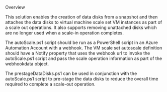 Overview

This solution enables the creation of data disks from a snapshot and then attaches the data disks to virtual machine scale set VM instances as part of a scale out operations.  It also supports removing unattached disks which are no longer used when a scale-in operation completes.  

The autoScale.ps1 script should be run as a PowerShell script in an Azure Automation Account with a webhook.  The VM scale set autoscale definition should have a Notify property that uses the webhook url to invoke the autoScale.ps1 script and pass the scale operation information as part of the webhookdata object.

The prestageDataDisks.ps1 can be used in conjunction with the autoScale.ps1 script to pre-stage the data disks to reduce the overall time required to complete a scale-out operation.

